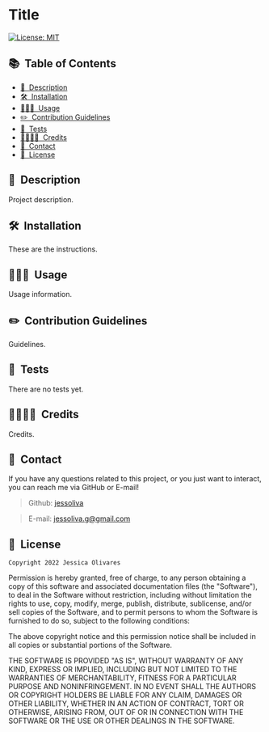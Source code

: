 # Title

[![License: MIT](https://img.shields.io/badge/License-MIT-yellow.svg)](https://opensource.org/licenses/MIT)

## 📚&nbsp; Table of Contents
- [📝&nbsp; Description](#description)
- [🛠️&nbsp; Installation](#installation)
- [👩🏽‍💻&nbsp; Usage](#usage)
- [✏️&nbsp; Contribution Guidelines](#contribution-guidelines)
- [🧪&nbsp; Tests](#tests)
- [👨‍👩‍👧‍👦&nbsp; Credits](#credits)
- [📱&nbsp; Contact](#contact)
- [📰&nbsp; License](#license)

## 📝&nbsp; Description
Project description.

## 🛠️&nbsp; Installation
These are the instructions.

## 👩🏽‍💻&nbsp; Usage
Usage information.

## ✏️&nbsp; Contribution Guidelines
Guidelines.

## 🧪&nbsp; Tests
There are no tests yet.

## 👨‍👩‍👧‍👦&nbsp; Credits
Credits.

## 📱&nbsp; Contact
If you have any questions related to this project, or you just want to interact, you can reach me via GitHub or E-mail!

> Github: [jessoliva](https://github.com/jessoliva)

> E-mail: [jessoliva.g@gmail.com](mailto:jessoliva.g@gmail.com)

## 📰&nbsp; License
	Copyright 2022 Jessica Olivares

Permission is hereby granted, free of charge, to any person obtaining a copy of this software and associated documentation files (the "Software"), to deal in the Software without restriction, including without limitation the rights to use, copy, modify, merge, publish, distribute, sublicense, and/or sell copies of the Software, and to permit persons to whom the Software is furnished to do so, subject to the following conditions:

The above copyright notice and this permission notice shall be included in all copies or substantial portions of the Software.

THE SOFTWARE IS PROVIDED "AS IS", WITHOUT WARRANTY OF ANY KIND, EXPRESS OR IMPLIED, INCLUDING BUT NOT LIMITED TO THE WARRANTIES OF MERCHANTABILITY, FITNESS FOR A PARTICULAR PURPOSE AND NONINFRINGEMENT. IN NO EVENT SHALL THE AUTHORS OR COPYRIGHT HOLDERS BE LIABLE FOR ANY CLAIM, DAMAGES OR OTHER LIABILITY, WHETHER IN AN ACTION OF CONTRACT, TORT OR OTHERWISE, ARISING FROM, OUT OF OR IN CONNECTION WITH THE SOFTWARE OR THE USE OR OTHER DEALINGS IN THE SOFTWARE.
	
